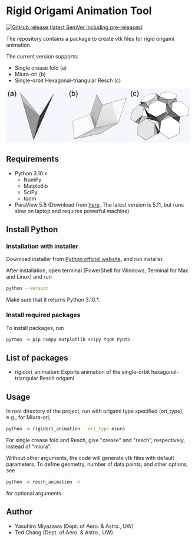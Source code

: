 # Rigid Origami Animation Tool

[![GitHub release (latest SemVer including pre-releases)](https://img.shields.io/github/v/release/yrmiya/rigidori-animation?color=0033&include_prereleases&sort=semver)](https://github.com/yrmiya/rigidori-animation/releases/latest)

The repository contains a package to create vtk files for rigid origami animation.

The current version supports:

- Single crease fold (a)
- Miura-ori (b)
- Single-orbit Hexagonal-triangular Resch (c)

![Supported origami types][origami]

[origami]: img/origami.png "Supported origami types"

## Requirements

- Python 3.10.x
  - NumPy
  - Matplotlib
  - SciPy
  - tqdm
- ParaView 5.8 (Download from [here](https://www.paraview.org/download/). The latest version is 5.11, but runs slow on laptop and requires powerful machine)

## Install Python

### Installation with installer

Download installer from [Python official website](https://www.python.org/downloads/release/python-3108/), and run installer.

After installation, open terminal (PowerShell for Windows, Terminal for Mac and Linux) and run

```sh
python --version
```

Make sure that it returns Python 3.10.\*.

### Install required packages

To install packages, run

```sh
python -m pip numpy matplotlib scipy tqdm PyQt5
```

## List of packages

- rigidori_animation: Exports animation of the single-orbit hexagonal-triangular Resch origami

## Usage

In root directory of the project, run with origami type specified (ori_type), e.g., for Miura-ori,

```sh
python -m rigidori_animation --ori_type miura
```

For single crease fold and Resch, give "crease" and "resch", respectively, instead of "miura".

Without other arguments, the code will generate vtk files with default parameters.
To define geometry, number of data points, and other options, see

```sh
python -m resch_animation -h
```

for optional arguments.

## Author

- Yasuhiro Miyazawa (Dept. of Aero. & Astro., UW)
- Ted Chang (Dept. of Aero. & Astro., UW)
